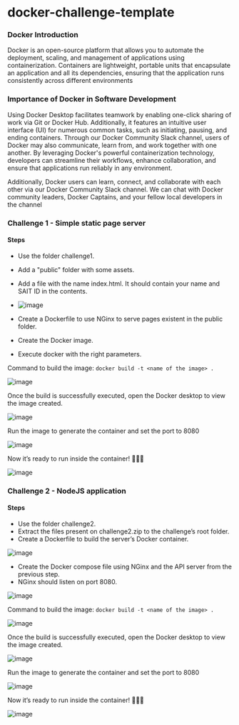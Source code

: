 # docker-challenge-template
### Docker Introduction
Docker is an open-source platform that allows you to automate the deployment, scaling, and management of applications using containerization. Containers are lightweight, portable units that encapsulate an application and all its dependencies, ensuring that the application runs consistently across different environments

### Importance of Docker in Software Development
Using Docker Desktop facilitates teamwork by enabling one-click sharing of work via Git or Docker Hub. Additionally, it features an intuitive user interface (UI) for numerous common tasks, such as initiating, pausing, and ending containers. Through our Docker Community Slack channel, users of Docker may also communicate, learn from, and work together with one another. By leveraging Docker's powerful containerization technology, developers can streamline their workflows, enhance collaboration, and ensure that applications run reliably in any environment.

Additionally, Docker users can learn, connect, and collaborate with each other via our Docker Community Slack channel. We can chat with Docker community leaders, Docker Captains, and your fellow local developers in the channel

### Challenge 1 - Simple static page server
#### Steps
* Use the folder challenge1.
* Add a "public" folder with some assets.
* Add a file with the name index.html. It should contain your name and SAIT ID in the contents.
* 
  ![image](https://github.com/IamStudentRommel/rommel-hipos-docker-challenge/assets/156134777/06995393-956a-4a5f-94de-05a7635a1a55)

* Create a Dockerfile to use NGinx to serve pages existent in the public folder.
*	Create the Docker image.
*	Execute docker with the right parameters.

Command to build the image: `docker build -t <name of the image> .`

![image](https://github.com/IamStudentRommel/rommel-hipos-docker-challenge/assets/156134777/29c6c53b-507d-4173-8d85-60d11c4abd91)

Once the build is successfully executed, open the Docker desktop to view the image created.

![image](https://github.com/IamStudentRommel/rommel-hipos-docker-challenge/assets/156134777/bb7d423b-d008-4775-b277-3138aff38f75)

Run the image to generate the container and set the port to 8080

![image](https://github.com/IamStudentRommel/rommel-hipos-docker-challenge/assets/156134777/1598920f-c395-4fd6-9165-2caa57cd6e5e)

Now it’s ready to run inside the container! 🎉🎉🎉

![image](https://github.com/IamStudentRommel/rommel-hipos-docker-challenge/assets/156134777/b9e3f994-2025-4825-9481-ce2466a2ce78)


### Challenge 2 - NodeJS application
#### Steps
*	Use the folder challenge2.
*	Extract the files present on challenge2.zip to the challenge’s root folder.
*	Create a Dockerfile to build the server’s Docker container.
  
![image](https://github.com/IamStudentRommel/rommel-hipos-docker-challenge/assets/156134777/12bcee0a-6ac0-405b-beeb-819e52e47353)

*	Create the Docker compose file using NGinx and the API server from the previous step.
*	NGinx should listen on port 8080.
  
  ![image](https://github.com/IamStudentRommel/rommel-hipos-docker-challenge/assets/156134777/0556bb8f-797e-4e93-b367-247d916a7b23)

Command to build the image: `docker build -t <name of the image> .`

![image](https://github.com/IamStudentRommel/rommel-hipos-docker-challenge/assets/156134777/39b4ed9c-08c8-4a6a-aa9f-a699405a75b1)

Once the build is successfully executed, open the Docker desktop to view the image created.

![image](https://github.com/IamStudentRommel/rommel-hipos-docker-challenge/assets/156134777/d3d172bf-779c-48a1-bdd5-4ef900893f41)

Run the image to generate the container and set the port to 8080

![image](https://github.com/IamStudentRommel/rommel-hipos-docker-challenge/assets/156134777/6f67d741-a96a-4d40-8b06-cb8f80a51d65)

Now it’s ready to run inside the container! 🎉🎉🎉

![image](https://github.com/IamStudentRommel/rommel-hipos-docker-challenge/assets/156134777/68ee88af-6490-4b72-b7ec-2fa79c9d479b)





  



